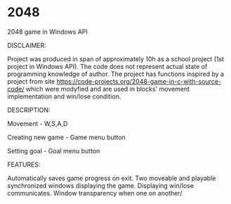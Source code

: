 # 2048
2048 game in Windows API

DISCLAIMER:

Project was produced in span of approximately 10h as a school project (1st project in Windows API).
The code does not represent actual state of programming knowledge of author.
The project has functions inspired by a project from site https://code-projects.org/2048-game-in-c-with-source-code/
which were modyfied and are used in blocks' movement implementation and win/lose condition.

DESCRIPTION:

Movement - W,S,A,D

Creating new game - Game menu button

Setting goal - Goal menu button

FEATURES:

Automatically saves game progress on exit. Two moveable and playable synchronized windows displaying the game. Displaying win/lose communicates. Window transparency when one on another/
